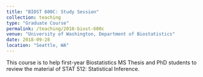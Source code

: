 ```yaml
---
title: "BIOST 600C: Study Session"
collection: teaching
type: "Graduate Course"
permalink: /teaching/2018-biost-600c
venue: "University of Washington, Department of Biostatistics"
date: 2018-09-28
location: "Seattle, WA"
---
```


This course is to help first-year Biostatistics MS Thesis and PhD students to review the material of STAT 512: Statistical Inference.
